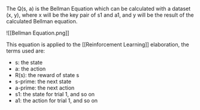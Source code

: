 The Q(s, a) is the Bellman Equation which can be calculated with a dataset (x, y), where x will be the key pair of s1 and a1, and y will be the result of the calculated Bellman equation.

![[Bellman Equation.png]]

This equation is applied to the [[Reinforcement Learning]] elaboration, the terms used are:

- s: the state
- a: the action
- R(s): the reward of state s
- s-prime: the next state
- a-prime: the next action
- s1: the state for trial 1, and so on
- a1: the action for trial 1, and so on